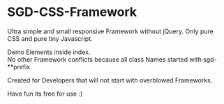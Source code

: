 # SGD-CSS-Framework
Ultra simple and small responsive Framework without jQuery. Only pure CSS and pure tiny Javascript. 

Demo Elements inside index.  
No other Framework conflicts because all class Names started with sgd- **prefix. 

Created for Developers that will not start with overblowed Frameworks. 

Have fun its free for use :) 
